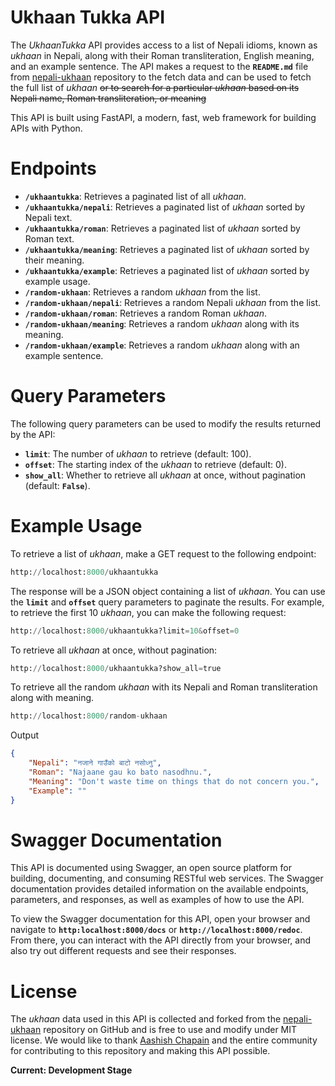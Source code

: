 
# Ukhaan Tukka API

The *UkhaanTukka* API provides access to a list of Nepali idioms, known as *ukhaan* in Nepali, along with their Roman transliteration, English meaning, and an example sentence. The API makes a request to the **`README.md`** file from <a href = 'https://github.com/chapainaashish/nepali-ukhaan'>nepali-ukhaan</a> repository to the fetch data and can be used to fetch the full list of *ukhaan* ~~or to search for a particular *ukhaan* based on its Nepali name, Roman transliteration, or meaning~~

This API is built using FastAPI, a modern, fast, web framework for building APIs with Python. 

# Endpoints

- **`/ukhaantukka`**: Retrieves a paginated list of all *ukhaan*.<br>
- **`/ukhaantukka/nepali`**: Retrieves a paginated list of *ukhaan* sorted by Nepali text.<br>
- **`/ukhaantukka/roman`**: Retrieves a paginated list of *ukhaan* sorted by Roman text.<br>
- **`/ukhaantukka/meaning`**: Retrieves a paginated list of *ukhaan* sorted by their meaning.<br>
- **`/ukhaantukka/example`**: Retrieves a paginated list of *ukhaan* sorted by example usage.<br>
- **`/random-ukhaan`**: Retrieves a random *ukhaan* from the list.
- **`/random-ukhaan/nepali`**: Retrieves a random Nepali *ukhaan* from the list.
- **`/random-ukhaan/roman`**: Retrieves a random Roman *ukhaan*.
- **`/random-ukhaan/meaning`**: Retrieves a random *ukhaan* along with its meaning.
- **`/random-ukhaan/example`**: Retrieves a random *ukhaan* along with an example sentence.

# Query Parameters

The following query parameters can be used to modify the results returned by the API:

- **`limit`**: The number of *ukhaan* to retrieve (default: 100).<br>
- **`offset`**: The starting index of the *ukhaan* to retrieve (default: 0).<br>
- **`show_all`**: Whether to retrieve all *ukhaan* at once, without pagination (default: **`False`**).<br>

# Example Usage

To retrieve a list of *ukhaan*, make a GET request to the following endpoint:
```python
http://localhost:8000/ukhaantukka
```
The response will be a JSON object containing a list of *ukhaan*. You can use the **`limit`** and **`offset`** query parameters to paginate the results. For example, to retrieve the first 10 *ukhaan*, you can make the following request:
```python
http://localhost:8000/ukhaantukka?limit=10&offset=0
```

To retrieve all *ukhaan* at once, without pagination:
```python
http://localhost:8000/ukhaantukka?show_all=true
```
To retrieve all the random *ukhaan* with its Nepali and Roman transliteration along with meaning.
```python
http://localhost:8000/random-ukhaan
```
Output
```json
{
    "Nepali": "नजाने गाउँको बाटो नसोध्नु",
    "Roman": "Najaane gau ko bato nasodhnu.",
    "Meaning": "Don't waste time on things that do not concern you.",
    "Example": ""
}

```

# Swagger Documentation

This API is documented using Swagger, an open source platform for building, documenting, and consuming RESTful web services. The Swagger documentation provides detailed information on the available endpoints, parameters, and responses, as well as examples of how to use the API.

To view the Swagger documentation for this API, open your browser and navigate to **`http:localhost:8000/docs`** or **`http://localhost:8000/redoc`**. From there, you can interact with the API directly from your browser, and also try out different requests and see their responses.

# License

The *ukhaan* data used in this API is collected and forked from the <a href = "https://github.com/chapainaashish/nepali-ukhaan">nepali-ukhaan</a> repository on GitHub and is free to use and modify under MIT license. We would like to thank <a href = "https://github.com/chapainaashish">Aashish Chapain</a> and the entire community for contributing to this repository and making this API possible.

**Current: Development Stage**
